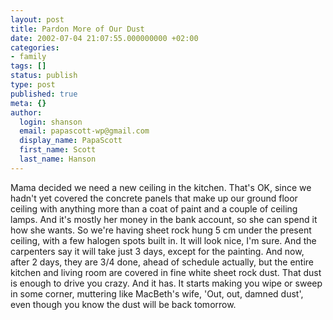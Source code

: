 ```yaml
---
layout: post
title: Pardon More of Our Dust
date: 2002-07-04 21:07:55.000000000 +02:00
categories:
- family
tags: []
status: publish
type: post
published: true
meta: {}
author:
  login: shanson
  email: papascott-wp@gmail.com
  display_name: PapaScott
  first_name: Scott
  last_name: Hanson
---
```

<p>Mama decided we need a new ceiling in the kitchen. That's OK, since we hadn't yet covered the concrete panels that make up our ground floor ceiling with anything more than a coat of paint and a couple of ceiling lamps. And it's mostly her money in the bank account, so she can spend it how she wants. So we're having sheet rock hung 5 cm under the present ceiling, with a few halogen spots built in. It will look nice, I'm sure. And the carpenters say it will take just 3 days, except for the painting. And now, after 2 days, they are 3/4 done, ahead of schedule actually, but the entire kitchen and living room are covered in fine white sheet rock dust. That dust is enough to drive you crazy. And it has. It starts making you wipe or sweep in some corner, muttering like MacBeth's wife, 'Out, out, damned dust', even though you know the dust will be back tomorrow.</p>

